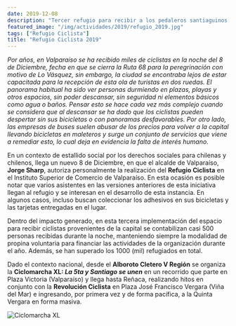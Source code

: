 ```yaml
---
date: 2019-12-08
description: "Tercer refugio para recibir a los pedaleros santiaguinos por el cierre de Ruta 68"
featured_image: "/img/actividades/2019/refugio_2019.jpg"
tags: ["Refugio Ciclista"]
title: "Refugio Ciclista 2019"
---
```


_Por años, en Valparaíso se ha recibido miles de ciclistas en la noche del 8 de Diciembre, fecha en que se cierra la Ruta 68 para la peregrinación con motivo de Lo Vásquez, sin embargo, la ciudad se encontraba lejos de estar capacitada para la recepción de esta ola de turistas en dos ruedas. El panorama habitual ha sido ver personas durmiendo en plazas, playas y otros espacios, sin poder descansar, sin seguridad ni elementos básicos como agua o baños. Pensar esto se hace cada vez más complejo cuando se considera que al descansar se ha dado que los ciclistas pueden despertar sin sus bicicletas o con panoramas desfavorables. Por otro lado, las empresas de buses suelen abusar de los precios para volver a la capital llevando bicicletas en maleteros y surge un conjunto de servicios que viene a remediar esto, lo cual deja en evidencia la falta de interés humano._

En un contexto de estallido social por los derechos sociales para chilenas y chilenos, llega un nuevo 8 de Diciembre, en que el alcalde de Valparaíso, **Jorge Sharp**, autoriza personalmente la realización del **Refugio Ciclista** en el Instituto Superior de Comercio de Valparaíso. En esta ocasión es posible notar que varios asistentes en las versiones anteriores de esta iniciativa llegan al refugio y se interesan en el desarrollo de esta instancia. En algunos casos, incluso buscan coleccionar los adhesivos en sus bicicletas y las tarjetas entregadas en el lugar. 

Dentro del impacto generado, en esta tercera implementación del espacio para recibir ciclistas provenientes de la capital se contabilizan casi 500 personas recibidas durante la noche, manteniendo siempre la modalidad de propina voluntaria para financiar las actividades de la organización durante el año. Además, se han superado los 1000 (mil) refugiados en total.

Dado el contexto nacional, desde el **Alboroto Cletero V Región** se organiza la **Ciclomarcha XL: _La 5ta y Santiago se unen_** en un recorrido que parte en Plaza Victoria (Valparaíso) y llega hasta Reñaca, realizando hitos en conjunto con la **Revolución Ciclista** en Plaza José Francisco Vergara (Viña del Mar) e ingresando, por primera vez y de forma pacífica, a la Quinta Vergara en forma masiva.

![Ciclomarcha XL](/img/actividades/2019/ciclomarcha_xl.jpg)
